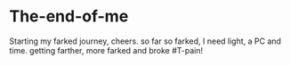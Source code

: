 # The-end-of-me
Starting my farked journey, cheers.
so far so farked, I need light, a PC and time.
getting farther, more farked and broke #T-pain!
